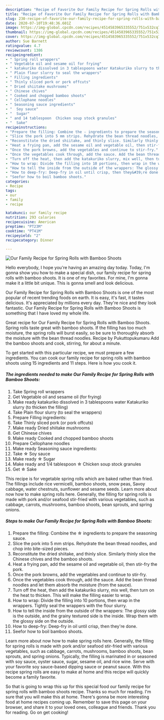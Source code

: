 ```yaml
---
description: "Recipe of Favorite Our Family Recipe for Spring Rolls with Bamboo Shoots"
title: "Recipe of Favorite Our Family Recipe for Spring Rolls with Bamboo Shoots"
slug: 230-recipe-of-favorite-our-family-recipe-for-spring-rolls-with-bamboo-shoots
date: 2020-07-10T19:48:36.601Z
image: https://img-global.cpcdn.com/recipes/4514583965335552/751x532cq70/our-family-recipe-for-spring-rolls-with-bamboo-shoots-recipe-main-photo.jpg
thumbnail: https://img-global.cpcdn.com/recipes/4514583965335552/751x532cq70/our-family-recipe-for-spring-rolls-with-bamboo-shoots-recipe-main-photo.jpg
cover: https://img-global.cpcdn.com/recipes/4514583965335552/751x532cq70/our-family-recipe-for-spring-rolls-with-bamboo-shoots-recipe-main-photo.jpg
author: Sue Barnett
ratingvalue: 4.7
reviewcount: 1386
recipeingredient:
- " Spring roll wrappers"
- " Vegetable oil and sesame oil for frying"
- " katakuriko dissolved in 3 tablespoons water Katakuriko slurry to thicken the filling"
- " Plain flour slurry to seal the wrappers"
- " Filling ingredients"
- " Thinly sliced pork or pork offcuts"
- " Dried shiitake mushrooms"
- " Chinese chives"
- " Cooked and chopped bamboo shoots"
- " Cellophane noodles"
- " Seasoning sauce ingredients"
- "  Soy sauce"
- "  Sugar"
- " and 14 tablespoon  Chicken soup stock granules"
- "  Sake"
recipeinstructions:
- "Prepare the filling: Combine the ☆ ingredients to prepare the seasoning sauce."
- "Slice the pork into 5 mm strips. Rehydrate the bean thread noodles, and chop into bite-sized pieces."
- "Reconstitute the dried shiitake, and thinly slice. Similarly thinly slice the Chinese chives and the bamboo shoots."
- "Heat a frying pan, add the sesame oil and vegetable oil, then stir-fry the pork."
- "Once the pork browns, add the vegetables and continue to stir-fry."
- "Once the vegetables cook through, add the sauce. Add the bean thread noodles and let them absorb the moisture (from the sauce)."
- "Turn off the heat, then add the katakuriko slurry, mix well, then turn on the heat to thicken. This will make the filling easier to wrap."
- "How to wrap: Divide the filling into 10 portions, then wrap in the wrappers. Tightly seal the wrappers with the flour slurry."
- "How to tell the inside from the outside of the wrappers: The glossy side is the outside, and the grainy textured side is the inside. Wrap them with the glossy side on the outside."
- "How to deep-fry: Deep-fry in oil until crisp, then they&#39;re done."
- "Seefor how to boil bamboo shoots."
categories:
- Recipe
tags:
- our
- family
- recipe

katakunci: our family recipe 
nutrition: 293 calories
recipecuisine: American
preptime: "PT23M"
cooktime: "PT41M"
recipeyield: "2"
recipecategory: Dinner

---
```



![Our Family Recipe for Spring Rolls with Bamboo Shoots](https://img-global.cpcdn.com/recipes/4514583965335552/751x532cq70/our-family-recipe-for-spring-rolls-with-bamboo-shoots-recipe-main-photo.jpg)

Hello everybody, I hope you're having an amazing day today. Today, I'm gonna show you how to make a special dish, our family recipe for spring rolls with bamboo shoots. It is one of my favorites. For mine, I'm gonna make it a little bit unique. This is gonna smell and look delicious.

Our Family Recipe for Spring Rolls with Bamboo Shoots is one of the most popular of recent trending foods on earth. It is easy, it's fast, it tastes delicious. It's appreciated by millions every day. They're nice and they look fantastic. Our Family Recipe for Spring Rolls with Bamboo Shoots is something that I have loved my whole life.

Great recipe for Our Family Recipe for Spring Rolls with Bamboo Shoots. Spring rolls taste great with bamboo shoots. If the filling has too much moisture, the spring rolls will burst easily, so be sure to thoroughly absorb the moisture with the bean thread noodles. Recipe by Pukuttopukumaru Add the bamboo shoots and cook, stirring, for about a minute.


To get started with this particular recipe, we must prepare a few ingredients. You can cook our family recipe for spring rolls with bamboo shoots using 15 ingredients and 11 steps. Here is how you cook it.

<!--inarticleads1-->

##### The ingredients needed to make Our Family Recipe for Spring Rolls with Bamboo Shoots:

1. Take  Spring roll wrappers
1. Get  Vegetable oil and sesame oil (for frying)
1. Make ready  katakuriko dissolved in 3 tablespoons water Katakuriko slurry (to thicken the filling)
1. Take  Plain flour slurry (to seal the wrappers)
1. Prepare  Filling ingredients:
1. Take  Thinly sliced pork (or pork offcuts)
1. Make ready  Dried shiitake mushrooms
1. Get  Chinese chives
1. Make ready  Cooked and chopped bamboo shoots
1. Prepare  Cellophane noodles
1. Make ready  Seasoning sauce ingredients:
1. Take  ☆ Soy sauce
1. Make ready  ☆ Sugar
1. Make ready  and 1/4 tablespoon ☆ Chicken soup stock granules
1. Get  ☆ Sake


This recipe is for vegetable spring rolls which are baked rather than fried. The fillings include rice vermicelli, bamboo shoots, snow peas, Savoy cabbage, water chestnuts, sunflower and sesame seeds. Learn more about now how to make spring rolls here. Generally, the filling for spring rolls is made with pork and/or seafood stir-fried with various vegetables, such as cabbage, carrots, mushrooms, bamboo shoots, bean sprouts, and spring onions. 

<!--inarticleads2-->

##### Steps to make Our Family Recipe for Spring Rolls with Bamboo Shoots:

1. Prepare the filling: Combine the ☆ ingredients to prepare the seasoning sauce.
1. Slice the pork into 5 mm strips. Rehydrate the bean thread noodles, and chop into bite-sized pieces.
1. Reconstitute the dried shiitake, and thinly slice. Similarly thinly slice the Chinese chives and the bamboo shoots.
1. Heat a frying pan, add the sesame oil and vegetable oil, then stir-fry the pork.
1. Once the pork browns, add the vegetables and continue to stir-fry.
1. Once the vegetables cook through, add the sauce. Add the bean thread noodles and let them absorb the moisture (from the sauce).
1. Turn off the heat, then add the katakuriko slurry, mix well, then turn on the heat to thicken. This will make the filling easier to wrap.
1. How to wrap: Divide the filling into 10 portions, then wrap in the wrappers. Tightly seal the wrappers with the flour slurry.
1. How to tell the inside from the outside of the wrappers: The glossy side is the outside, and the grainy textured side is the inside. Wrap them with the glossy side on the outside.
1. How to deep-fry: Deep-fry in oil until crisp, then they&#39;re done.
1. Seefor how to boil bamboo shoots.


Learn more about now how to make spring rolls here. Generally, the filling for spring rolls is made with pork and/or seafood stir-fried with various vegetables, such as cabbage, carrots, mushrooms, bamboo shoots, bean sprouts, and spring onions. Typically, the filling is marinated in or seasoned with soy sauce, oyster sauce, sugar, sesame oil, and rice wine. Serve with your favorite soy sauce-based dipping sauce or peanut sauce. With this recipe spring rolls are easy to make at home and this recipe will quickly become a family favorite. 

So that is going to wrap this up for this special food our family recipe for spring rolls with bamboo shoots recipe. Thanks so much for reading. I'm sure that you will make this at home. There's gonna be more interesting food at home recipes coming up. Remember to save this page on your browser, and share it to your loved ones, colleague and friends. Thank you for reading. Go on get cooking!
